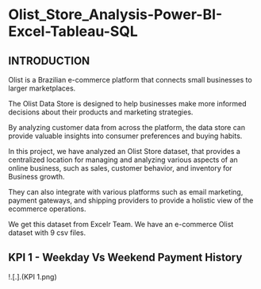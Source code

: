 # Olist_Store_Analysis-Power-BI-Excel-Tableau-SQL
## INTRODUCTION
  Olist is a Brazilian e-commerce platform that connects small businesses to larger marketplaces. 

  The Olist Data Store is designed to help businesses make more informed decisions about their products and marketing strategies. 

  By analyzing customer data from across the platform, the data store can provide valuable insights into consumer preferences and buying habits.

  In this project, we have analyzed an Olist Store dataset, that provides a centralized location for managing and analyzing various aspects of an online business, such as sales, customer behavior, and inventory for Business   growth.

  They can also integrate with various platforms such as email marketing, payment gateways, and shipping providers to provide a holistic view of the ecommerce operations.

  We get this dataset from Excelr Team. We have an e-commerce Olist dataset  with 9 csv files.
## KPI 1 - Weekday Vs Weekend Payment History
!.[.].(KPI 1.png)


